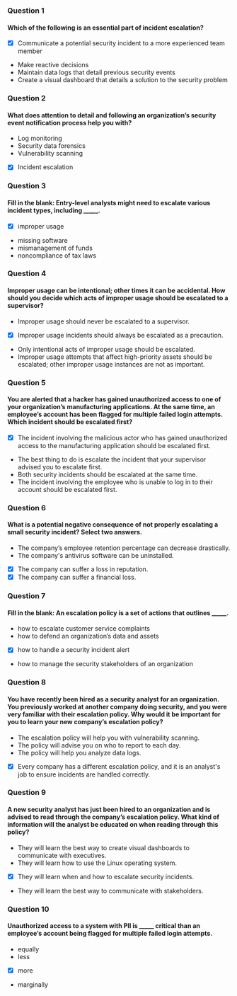 ### Question 1
#### Which of the following is an essential part of incident escalation?

* [x] Communicate a potential security incident to a more experienced team member
* Make reactive decisions
* Maintain data logs that detail previous security events
* Create a visual dashboard that details a solution to the security problem

### Question 2
#### What does attention to detail and following an organization’s security event notification process help you with?

* Log monitoring
* Security data forensics
* Vulnerability scanning
* [x] Incident escalation

### Question 3
#### Fill in the blank: Entry-level analysts might need to escalate various incident types, including _____.

* [x] improper usage
* missing software
* mismanagement of funds
* noncompliance of tax laws

### Question 4
#### Improper usage can be intentional; other times it can be accidental. How should you decide which acts of improper usage should be escalated to a supervisor?

* Improper usage should never be escalated to a supervisor.
* [x] Improper usage incidents should always be escalated as a precaution.
* Only intentional acts of improper usage should be escalated.
* Improper usage attempts that affect high-priority assets should be escalated; other improper usage instances are not as important.

### Question 5
#### You are alerted that a hacker has gained unauthorized access to one of your organization’s manufacturing applications. At the same time, an employee’s account has been flagged for multiple failed login attempts. Which incident should be escalated first?

* [x] The incident involving the malicious actor who has gained unauthorized access to the manufacturing application should be escalated first.
* The best thing to do is escalate the incident that your supervisor advised you to escalate first.
* Both security incidents should be escalated at the same time.
* The incident involving the employee who is unable to log in to their account should be escalated first.

### Question 6
#### What is a potential negative consequence of not properly escalating a small security incident? Select two answers.

* The company’s employee retention percentage can decrease drastically.
* The company's antivirus software can be uninstalled.
* [x] The company can suffer a loss in reputation.
* [x] The company can suffer a financial loss.

### Question 7
#### Fill in the blank: An escalation policy is a set of actions that outlines _____.

* how to escalate customer service complaints
* how to defend an organization’s data and assets
* [x] how to handle a security incident alert
* how to manage the security stakeholders of an organization

### Question 8
#### You have recently been hired as a security analyst for an organization. You previously worked at another company doing security, and you were very familiar with their escalation policy. Why would it be important for you to learn your new company’s escalation policy?

* The escalation policy will help you with vulnerability scanning.
* The policy will advise you on who to report to each day.
* The policy will help you analyze data logs.
* [x] Every company has a different escalation policy, and it is an analyst's job to ensure incidents are handled correctly.

### Question 9
#### A new security analyst has just been hired to an organization and is advised to read through the company’s escalation policy. What kind of information will the analyst be educated on when reading through this policy?

* They will learn the best way to create visual dashboards to communicate with executives.
* They will learn how to use the Linux operating system.
* [x] They will learn when and how to escalate security incidents.
* They will learn the best way to communicate with stakeholders.

### Question 10
#### Unauthorized access to a system with PII is _____ critical than an employee’s account being flagged for multiple failed login attempts.

* equally
* less
* [x] more
* marginally